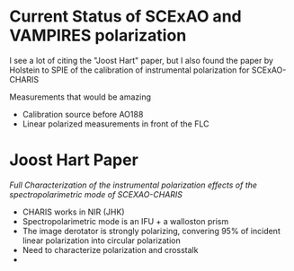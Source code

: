 # Current Status of SCExAO and VAMPIRES polarization
 
 I see a lot of citing the "Joost Hart" paper, but I also found the paper by Holstein to SPIE of the calibration of instrumental polarization for SCExAO-CHARIS

 Measurements that would be amazing
 - Calibration source before AO188
 - Linear polarized measurements in front of the FLC
 

 # Joost Hart Paper 
 *Full Characterization of the instrumental polarization effects of the spectropolarimetric mode of SCEXAO-CHARIS*
 - CHARIS works in NIR (JHK)
 - Spectropolarimetric mode is an IFU + a walloston prism
 - The image derotator is strongly polarizing, convering 95% of incident linear polarization into circular polarization
 - Need to characterize polarization and crosstalk
 - 